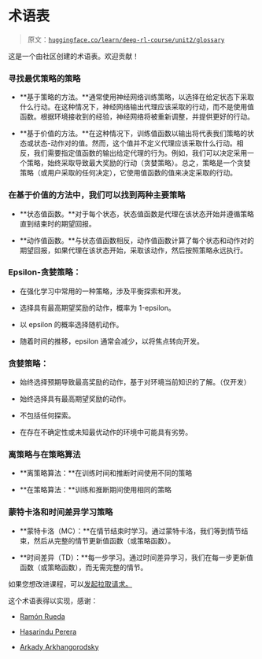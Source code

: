 # 术语表

> 原文：[`huggingface.co/learn/deep-rl-course/unit2/glossary`](https://huggingface.co/learn/deep-rl-course/unit2/glossary)

这是一个由社区创建的术语表。欢迎贡献！

### 寻找最优策略的策略

+   **基于策略的方法。**通常使用神经网络训练策略，以选择在给定状态下采取什么行动。在这种情况下，神经网络输出代理应该采取的行动，而不是使用值函数。根据环境接收到的经验，神经网络将被重新调整，并提供更好的行动。

+   **基于价值的方法。**在这种情况下，训练值函数以输出将代表我们策略的状态或状态-动作对的值。然而，这个值并不定义代理应该采取什么行动。相反，我们需要指定值函数的输出给定代理的行为。例如，我们可以决定采用一个策略，始终采取导致最大奖励的行动（贪婪策略）。总之，策略是一个贪婪策略（或用户采取的任何决定），它使用值函数的值来决定采取的行动。

### 在基于价值的方法中，我们可以找到两种主要策略

+   **状态值函数。**对于每个状态，状态值函数是代理在该状态开始并遵循策略直到结束时的期望回报。

+   **动作值函数。**与状态值函数相反，动作值函数计算了每个状态和动作对的期望回报，如果代理在该状态开始，采取该动作，然后按照策略永远执行。

### Epsilon-贪婪策略：

+   在强化学习中常用的一种策略，涉及平衡探索和开发。

+   选择具有最高期望奖励的动作，概率为 1-epsilon。

+   以 epsilon 的概率选择随机动作。

+   随着时间的推移，epsilon 通常会减少，以将焦点转向开发。

### 贪婪策略：

+   始终选择预期导致最高奖励的动作，基于对环境当前知识的了解。（仅开发）

+   始终选择具有最高期望奖励的动作。

+   不包括任何探索。

+   在存在不确定性或未知最优动作的环境中可能具有劣势。

### 离策略与在策略算法

+   **离策略算法：**在训练时间和推断时间使用不同的策略

+   **在策略算法：**训练和推断期间使用相同的策略

### 蒙特卡洛和时间差异学习策略

+   **蒙特卡洛（MC）：**在情节结束时学习。通过蒙特卡洛，我们等到情节结束，然后从完整的情节更新值函数（或策略函数）。

+   **时间差异（TD）：**每一步学习。通过时间差异学习，我们在每一步更新值函数（或策略函数），而无需完整的情节。

如果您想改进课程，可以[发起拉取请求。](https://github.com/huggingface/deep-rl-class/pulls)

这个术语表得以实现，感谢：

+   [Ramón Rueda](https://github.com/ramon-rd)

+   [Hasarindu Perera](https://github.com/hasarinduperera/)

+   [Arkady Arkhangorodsky](https://github.com/arkadyark/)

